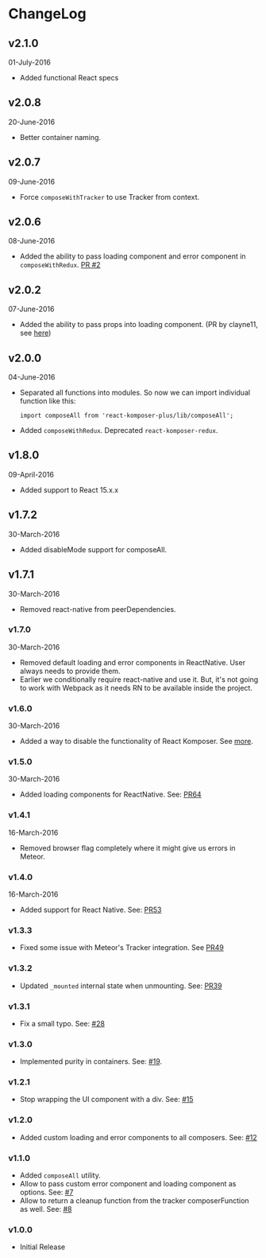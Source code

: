 # ChangeLog

## v2.1.0
01-July-2016

* Added functional React specs

## v2.0.8
20-June-2016

* Better container naming.

## v2.0.7
09-June-2016

* Force `composeWithTracker` to use Tracker from context.

## v2.0.6
08-June-2016

* Added the ability to pass loading component and error component in `composeWithRedux`. [PR #2](https://github.com/sammkj/react-komposer-plus/pull/2)

## v2.0.2
07-June-2016

* Added the ability to pass props into loading component. (PR by clayne11, see [here](https://github.com/kadirahq/react-komposer/pull/47))

## v2.0.0
04-June-2016

* Separated all functions into modules. So now we can import individual function like this:
  ```
  import composeAll from 'react-komposer-plus/lib/composeAll';
  ```
* Added `composeWithRedux`. Deprecated `react-komposer-redux`.

## v1.8.0
09-April-2016

* Added support to React 15.x.x

## v1.7.2
30-March-2016

* Added disableMode support for composeAll.

## v1.7.1
30-March-2016

* Removed react-native from peerDependencies.

### v1.7.0
30-March-2016

* Removed default loading and error components in ReactNative. User always needs to provide them.
* Earlier we conditionally require react-native and use it. But, it's not going to work with Webpack as it needs RN to be available inside the project.

### v1.6.0
30-March-2016

* Added a way to disable the functionality of React Komposer. See [more](https://github.com/kadirahq/react-komposer#disable-functionality).

### v1.5.0
30-March-2016

* Added loading components for ReactNative. See: [PR64](https://github.com/kadirahq/react-komposer/pull/64)

### v1.4.1
16-March-2016

* Removed browser flag completely where it might give us errors in Meteor.

### v1.4.0
16-March-2016

* Added support for React Native. See: [PR53](https://github.com/kadirahq/react-komposer/pull/53)

### v1.3.3

* Fixed some issue with Meteor's Tracker integration. See [PR49](https://github.com/kadirahq/react-komposer/pull/49)

### v1.3.2

* Updated `_mounted` internal state when unmounting. See: [PR39](https://github.com/kadirahq/react-komposer/pull/39)

### v1.3.1
* Fix a small typo. See: [#28](https://github.com/kadirahq/react-komposer/pull/28)

### v1.3.0
* Implemented purity in containers. See: [#19](https://github.com/kadirahq/react-komposer/issues/19).

### v1.2.1

* Stop wrapping the UI component with a div. See: [#15](https://github.com/kadirahq/react-komposer/issues/15)

### v1.2.0

* Added custom loading and error components to all composers. See: [#12](https://github.com/kadirahq/react-komposer/pull/12)

### v1.1.0

* Added `composeAll` utility.
* Allow to pass custom error component and loading component as options. See: [#7](https://github.com/kadirahq/react-komposer/issues/7)
* Allow to return a cleanup function from the tracker composerFunction as well. See: [#8](https://github.com/kadirahq/react-komposer/issues/8)

### v1.0.0

* Initial Release
